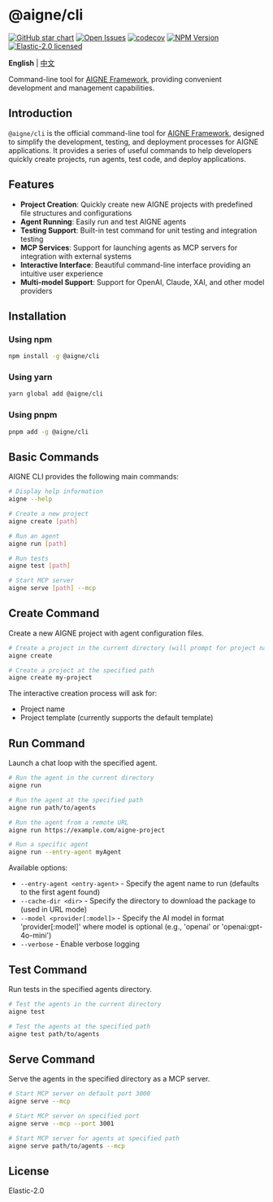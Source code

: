 # @aigne/cli

[![GitHub star chart](https://img.shields.io/github/stars/AIGNE-io/aigne-framework?style=flat-square)](https://star-history.com/#AIGNE-io/aigne-framework)
[![Open Issues](https://img.shields.io/github/issues-raw/AIGNE-io/aigne-framework?style=flat-square)](https://github.com/AIGNE-io/aigne-framework/issues)
[![codecov](https://codecov.io/gh/AIGNE-io/aigne-framework/graph/badge.svg?token=DO07834RQL)](https://codecov.io/gh/AIGNE-io/aigne-framework)
[![NPM Version](https://img.shields.io/npm/v/@aigne/cli)](https://www.npmjs.com/package/@aigne/cli)
[![Elastic-2.0 licensed](https://img.shields.io/npm/l/@aigne/cli)](https://github.com/AIGNE-io/aigne-framework/blob/main/LICENSE)

**English** | [中文](README.zh.md)

Command-line tool for [AIGNE Framework](https://github.com/AIGNE-io/aigne-framework), providing convenient development and management capabilities.

## Introduction

`@aigne/cli` is the official command-line tool for [AIGNE Framework](https://github.com/AIGNE-io/aigne-framework), designed to simplify the development, testing, and deployment processes for AIGNE applications. It provides a series of useful commands to help developers quickly create projects, run agents, test code, and deploy applications.

## Features

* **Project Creation**: Quickly create new AIGNE projects with predefined file structures and configurations
* **Agent Running**: Easily run and test AIGNE agents
* **Testing Support**: Built-in test command for unit testing and integration testing
* **MCP Services**: Support for launching agents as MCP servers for integration with external systems
* **Interactive Interface**: Beautiful command-line interface providing an intuitive user experience
* **Multi-model Support**: Support for OpenAI, Claude, XAI, and other model providers

## Installation

### Using npm

```bash
npm install -g @aigne/cli
```

### Using yarn

```bash
yarn global add @aigne/cli
```

### Using pnpm

```bash
pnpm add -g @aigne/cli
```

## Basic Commands

AIGNE CLI provides the following main commands:

```bash
# Display help information
aigne --help

# Create a new project
aigne create [path]

# Run an agent
aigne run [path]

# Run tests
aigne test [path]

# Start MCP server
aigne serve [path] --mcp
```

## Create Command

Create a new AIGNE project with agent configuration files.

```bash
# Create a project in the current directory (will prompt for project name)
aigne create

# Create a project at the specified path
aigne create my-project
```

The interactive creation process will ask for:

* Project name
* Project template (currently supports the default template)

## Run Command

Launch a chat loop with the specified agent.

```bash
# Run the agent in the current directory
aigne run

# Run the agent at the specified path
aigne run path/to/agents

# Run the agent from a remote URL
aigne run https://example.com/aigne-project

# Run a specific agent
aigne run --entry-agent myAgent
```

Available options:

* `--entry-agent <entry-agent>` - Specify the agent name to run (defaults to the first agent found)
* `--cache-dir <dir>` - Specify the directory to download the package to (used in URL mode)
* `--model <provider[:model]>` - Specify the AI model in format 'provider\[:model]' where model is optional (e.g., 'openai' or 'openai:gpt-4o-mini')
* `--verbose` - Enable verbose logging

## Test Command

Run tests in the specified agents directory.

```bash
# Test the agents in the current directory
aigne test

# Test the agents at the specified path
aigne test path/to/agents
```

## Serve Command

Serve the agents in the specified directory as a MCP server.

```bash
# Start MCP server on default port 3000
aigne serve --mcp

# Start MCP server on specified port
aigne serve --mcp --port 3001

# Start MCP server for agents at specified path
aigne serve path/to/agents --mcp
```

## License

Elastic-2.0

